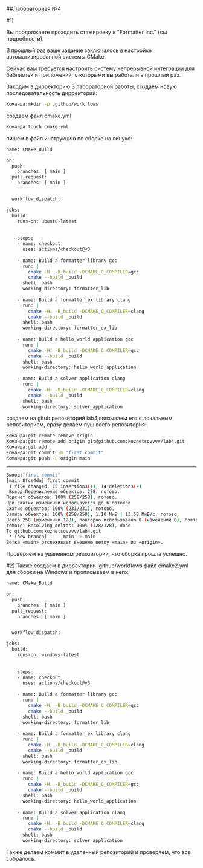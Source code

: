 ##Лабораторная №4


#1)


Вы продолжаете проходить стажировку в "Formatter Inc." (см подробности).

В прошлый раз ваше задание заключалось в настройке автоматизированной системы CMake.

Сейчас вам требуется настроить систему непрерывной интеграции для библиотек и приложений, с которыми вы работали в прошлый раз.


Заходим в дирректорию 3 лабораторной работы, создаем новую последовательность дирректорий:

```bash
Команда:mkdir -p .github/workflows
```

создаем файл cmake.yml

```bash
Команда:touch cmake.yml
```
пишем в файл инструкцию по сборке на линукс:
```bash
name: CMake_Build

on:
  push:
    branches: [ main ]
  pull_request:
    branches: [ main ]


  workflow_dispatch:

jobs:
  build:
    runs-on: ubuntu-latest
  
    
    steps:
    - name: checkout
      uses: actions/checkout@v3
    
    - name: Build a formatter library gcc
      run: |
        cmake -H. -B_build -DCMAKE_C_COMPILER=gcc
        cmake --build _build
      shell: bash
      working-directory: formatter_lib
      
    - name: Build a formatter_ex library clang
      run: |
        cmake -H. -B_build -DCMAKE_C_COMPILER=clang
        cmake --build _build
      shell: bash
      working-directory: formatter_ex_lib
      
    - name: Build a hello_world application gcc
      run: |
        cmake -H. -B_build -DCMAKE_C_COMPILER=gcc
        cmake --build _build
      shell: bash
      working-directory: hello_world_application
      
    - name: Build a solver application clang
      run: |
        cmake -H. -B_build -DCMAKE_C_COMPILER=clang
        cmake --build _build
      shell: bash
      working-directory: solver_application
```

создаем на gitub репозиторий lab4,связываем его с локальным репозиторием, сразу делаем пуш всего репозитория:
```bash
Команда:git remote remove origin
Команда:git remote add origin git@github.com:kuznetsovvvv/lab4.git
Команда:git add .
Команда:git commit -m "first commit"
Команда:git push -u origin main
```
---
```bash
Вывод:"first commit"
[main 8fce4da] first commit
 1 file changed, 15 insertions(+), 14 deletions(-)
 Вывод:Перечисление объектов: 258, готово.
Подсчет объектов: 100% (258/258), готово.
При сжатии изменений используется до 6 потоков
Сжатие объектов: 100% (231/231), готово.
Запись объектов: 100% (258/258), 1.10 МиБ | 13.58 МиБ/с, готово.
Всего 258 (изменений 128), повторно использовано 0 (изменений 0), повторно использовано пакетов 0
remote: Resolving deltas: 100% (128/128), done.
To github.com:kuznetsovvvv/lab4.git
 * [new branch]      main -> main
Ветка «main» отслеживает внешнюю ветку «main» из «origin».
```
Проверяем на удаленном репозитории, что сборка прошла успешно.

#2)
Также создаем в дирректории .github/workflows файл cmake2.yml для сборки на Windows и прописываем в него:
```bash
name: CMake_Build

on:
  push:
    branches: [ main ]
  pull_request:
    branches: [ main ]


  workflow_dispatch:

jobs:
  build:
    runs-on: windows-latest
  
    
    steps:
    - name: checkout
      uses: actions/checkout@v3
    
    - name: Build a formatter library gcc
      run: |
        cmake -H. -B_build -DCMAKE_C_COMPILER=gcc
        cmake --build _build
      shell: bash
      working-directory: formatter_lib
      
    - name: Build a formatter_ex library clang
      run: |
        cmake -H. -B_build -DCMAKE_C_COMPILER=clang
        cmake --build _build
      shell: bash
      working-directory: formatter_ex_lib
      
    - name: Build a hello_world application gcc
      run: |
        cmake -H. -B_build -DCMAKE_C_COMPILER=gcc
        cmake --build _build
      shell: bash
      working-directory: hello_world_application
      
    - name: Build a solver application clang
      run: |
        cmake -H. -B_build -DCMAKE_C_COMPILER=clang
        cmake --build _build
      shell: bash
      working-directory: solver_application

```
Также делаем коммит в удаленный репозиторий и проверяем, что все собралось.

